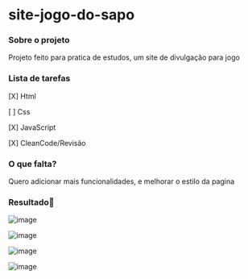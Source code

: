 # site-jogo-do-sapo

 ### **Sobre o projeto**

Projeto feito para pratica de estudos, um site de divulgação para jogo

### **Lista de tarefas**

[X] Html

[ ] Css

[X] JavaScript

[X] CleanCode/Revisão

### **O que falta?**

Quero adicionar mais funcionalidades, e melhorar o estilo da pagina

### **Resultado**:clap:

![image](https://user-images.githubusercontent.com/80369075/117010863-a1516b80-acc3-11eb-8c93-6553f75befa9.png)

![image](https://user-images.githubusercontent.com/80369075/117010924-b0d0b480-acc3-11eb-8093-e219ecd57e71.png)

![image](https://user-images.githubusercontent.com/80369075/117010996-c2b25780-acc3-11eb-95ba-6dba9a91b4e4.png)

![image](https://user-images.githubusercontent.com/80369075/117011068-d6f65480-acc3-11eb-83a3-bff833ce78ce.png)


